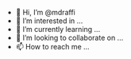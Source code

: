 - 👋 Hi, I’m @mdraffi
- 👀 I’m interested in ...
- 🌱 I’m currently learning ...
- 💞️ I’m looking to collaborate on ...
- 📫 How to reach me ...

<!---
mdraffi/mdraffi is a ✨ special ✨ repository because its `README.md` (this file) appears on your GitHub profile.
You can click the Preview link to take a look at your changes.
--->
